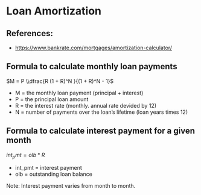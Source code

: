 # Loan Amortization

## References:

- https://www.bankrate.com/mortgages/amortization-calculator/

## Formula to calculate monthly loan payments

$M = P \\dfrac{R (1 + R)^N }{(1 + R)^N - 1}$

- M = the monthly loan payment (principal + interest)
- P	= the principal loan amount
- R	= the interest rate (monthly. annual rate devided by 12)
- N	= number of payments over the loan’s lifetime (loan years times 12)

## Formula to calculate interest payment for a given month

$int_pmt = olb * R$

- int_pmt = interest payment
- olb = outstanding loan balance

Note: Interest payment varies from month to month.

 




